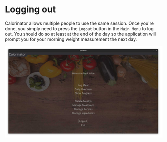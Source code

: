 # Logging out

Calorinator allows multiple people to use the same session. Once you're done, you simply need to press the `Logout`
button in the `Main Menu` to log out. You should do so at least at the end of the day so the application will prompt 
you for your morning weight measurement the next day.

![](https://raw.githubusercontent.com/MarkusOttela/ot-harjoitustyo/master/Documentation/Manual/Screenshots/11_log_out/0.jpg)
